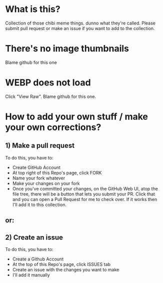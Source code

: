 # What is this?
Collection of those chibi meme things. dunno what they're called. Please submit pull request or make an issue if you want to add to the collection.

# There's no image thumbnails
Blame github for this one

# WEBP does not load
Click "View Raw". Blame github for this one.

# How to add your own stuff / make your own corrections?
## 1) Make a pull request 
To do this, you have to:
- Create GitHub Account
- At top right of this Repo's page, click FORK
- Name your fork whatever
- Make your changes on your fork
- Once you've committed your changes, on the GitHub Web UI, atop the file tree, there will be a button that lets you submit your PR. Click that and you can open a Pull Request for me to check over. If it works then I'll add it to this collection.
## or:
## 2) Create an issue
To do this, you have to:
- Create a Github Account
- At the top of this Repo's page, click ISSUES tab
- Create an issue with the changes you want to make
- I'll add it manually

